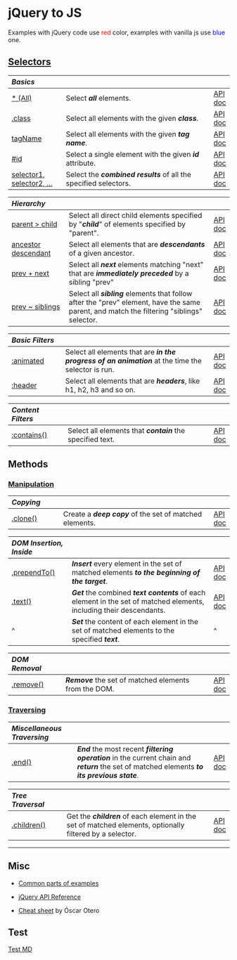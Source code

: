 # jQuery to JS

Examples with jQuery code use <span style='color: red'>red</span> color, examples with vanilla js use <span style='color: blue'>blue</span> one.

## [Selectors](?selectors/)

<style>
th { text-align: left; font-style: italic; }
tr td:nth-child(1) { width: 12rem; }
tr td:nth-child(2) { width: 60rem; }
</style>

| Basics |||
|--|--|--|
| [* (All)](?selectors/all/) | Select **_all_** elements. | [API doc](https://api.jquery.com/all-selector/) |
| [.class](?selectors/class/) | Select all elements with the given **_class_**. | [API doc](https://api.jquery.com/class-selector/) |
| [tagName](?selectors/tagname/) | Select all elements with the given **_tag name_**. | [API doc](https://api.jquery.com/element-selector/) |
| [#id](?selectors/id/) | Select a single element with the given **_id_** attribute. | [API doc](https://api.jquery.com/id-selector/) |
| [selector1, selector2, ...](?selectors/multiple/) | Select the **_combined results_** of all the specified selectors. | [API doc](https://api.jquery.com/multiple-selector/) |

| Hierarchy |||
|--|--|--|
| [parent > child](?selectors/child/) | Select all direct child elements specified by "**_child_**" of elements specified by "parent". | [API doc](https://api.jquery.com/child-selector/) |
| [ancestor descendant](?selectors/descendant/) | Select all elements that are **_descendants_** of a given ancestor. | [API doc](https://api.jquery.com/descendant-selector/) |
| [prev + next](?selectors/next/) | Select all **_next_** elements matching "next" that are **_immediately preceded_** by a sibling "prev" | [API doc](https://api.jquery.com/next-adjacent-Selector/) |
| [prev ~ siblings](?selectors/siblings/) | Select all **_sibling_** elements that follow after the "prev" element, have the same parent, and match the filtering "siblings" selector. | [API doc](https://api.jquery.com/next-siblings-selector/) |

| Basic Filters |||
|--|--|--|
| [:animated](?selectors/animated/) | Select all elements that are **_in the progress of an animation_** at the time the selector is run. | [API doc](https://api.jquery.com/animated-selector/) |
| [:header](?selectors/header/) | Select all elements that are **_headers_**, like h1, h2, h3 and so on. | [API doc](https://api.jquery.com/header-selector/) |

| Content Filters |||
|--|--|--|
| [:contains()](?selectors/contains/) | Select all elements that **_contain_** the specified text. | [API doc](https://api.jquery.com/contains-selector/) |

## Methods

### [Manipulation](?manipulation/)

| Copying |||
|--|--|--|
| [.clone()](?manipulation/clone/) | Create a **_deep copy_** of the set of matched elements. | [API doc](https://api.jquery.com/clone/) |

| DOM Insertion, Inside |||
|--|--|--|
| [.prependTo()](?manipulation/prependTo/) | **_Insert_** every element in the set of matched elements **_to the beginning of the target_**. | [API doc](https://api.jquery.com/prependTo/) |
| [.text()](?manipulation/text/) | **_Get_** the combined **_text contents_** of each element in the set of matched elements, including their descendants. | [API doc](https://api.jquery.com/text/) |
| ^| **_Set_** the content of each element in the set of matched elements to the specified **_text_**. | ^|

| DOM Removal |||
|--|--|--|
| [.remove()](?manipulation/remove/) | **_Remove_** the set of matched elements from the DOM. | [API doc](https://api.jquery.com/remove/) |

### [Traversing](?traversing/)

| Miscellaneous Traversing |||
|--|--|--|
| [.end()](?traversing/end/) | **_End_** the most recent **_filtering operation_** in the current chain and **_return_** the set of matched elements **_to its previous state_**. | [API doc](https://api.jquery.com/end/) |

| Tree Traversal |||
|--|--|--|
| [.children()](?traversing/children/) | Get the **_children_** of each element in the set of matched elements, optionally filtered by a selector. | [API doc](https://api.jquery.com/children/) |

----

## Misc

* [Common parts of examples](?example/)

* [jQuery API Reference](https://api.jquery.com)

* [Cheat sheet](https://oscarotero.com/jquery/) by Óscar Otero

## Test

[Test MD](?test/)
